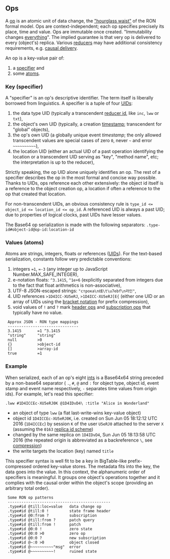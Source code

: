 ## Ops

A [op](op.md) is an atomic unit of data change, the ["hourglass waist"][waist] of the RON formal model.
Ops are context-independent; each op specifies precisely its place, time and value.
Ops are immutable once created.
"Immutability changes [everything][pat]".
The implied guarantee is that very op is delivered to every (object's) replica.
Various [reducers](reducer.md) may have additional consistency requirements, e.g. [causal delivery][causal].

An op is a key-value pair of:
1. a [specifier](spec.md) and
2. some [atoms](atom.md).

### Key (specifier)

A "specifier" is an op's descriptive identifier.
The term itself is liberally borrowed from linguistics.
A specifier is a tuple of four [UIDs](uid.md):

1. the data type UID (typically a transcendent [reducer id](reducer.md), like `inc`, `lww` or `txt`),
2. the object's own UID (typically, a creation [timestamp](uid.md); transcendent for "global" objects),
3. the op's own UID (a globally unique event *timestamp*; the only allowed transcendent values are special cases of zero `0`, never `~` and error `~~~~~~~~~~`),
4. the location UID (either an actual UID of a past operation identifying the location or a transcendent UID serving as "key", "method name", etc; the interpretation is up to the reducer),

Strictly speaking, the op UID alone uniquely identifies an op.
The rest of a specifier describes the op in the most formal and concise way possible.
Thanks to UIDs, ops reference each other extensively: the object id itself is a reference to the object creation op, a location if often a reference to the op that created that location.

For non-transcendent UIDs, an obvious consistency rule is `type_id <= object_id <= location_id <= op_id`.
A referenced UID is always a past UID; due to properties of logical clocks, past UIDs have lesser values.

The Base64 op serialization is made with the following separators: `.type-id#object-id@op-id:location-id`

### Values (atoms)

Atoms are strings, integers, floats or references ([UIDs](uid.md)).
For the text-based serialization, constants follow very predictable conventions:
1. integers `=1`, `=-3` (any integer up to JavaScript Number.MAX_SAFE_INTEGER),
2. e-notation floats: `^3.1415`, `^1e+6` (explicitly separated from integers due to the fact that float arithmetics is non-associative),
3. UTF-8 JSON-escaped strings: `"строка\n线\t\u7ebf\n라인"`,
4. UID references `>1D4ICC-XU5eRJ`, `>1D4ICC-XU5eRJ[E{` (either one UID or an array of UIDs using the [bracket notation](compression.md) for prefix compression),
5. void values of `!` and `?` mark [header ops](frame.md) and [subscription ops](subscription.md) that typically have no value.

```
 Approx JSON - RON type mappings
 -------------------------------
 3.1415       =1 ^3.1415
 "string"     "string"
 null         >0
 {}           >object-id
 []           >array-id
 true         =1
```

### Example

When serialized, each of an op's eight [ints](int.md) is a Base64x64 string preceded by a non-base64 separator ( `.`, `#`, `@` and `:` for object type, object id, event stamp and event name respectively, `-` separates time values from origin ids).
For example, let's read this specifier:

```
.lww #1D4ICCEc-XU5eRJ0K @1D4IDvD4\ :title "Alice in Wonderland"
```

* an object of type `lww` (a flat last-write-wins key-value object)
* object id `1D4ICCEc-XU5eRJ0K`, i.e. created on Sun Jun 05 18:12:12 UTC 2016 (`1D4ICCEc`) by session `K` of the user `U5eRJ0` attached to the server `X` (assuming the `0163` [replica id scheme](replica.md))
* changed by the same replica on `1D4IDvD4`, Sun Jun 05 18:13:58 UTC 2016 (the repeated origin is abbreviated as a backreference `\`, see [compression](compression.md))
* the write targets the location (key) named `title`

This specifier syntax is well fit to be a key in BigTable-like prefix-compressed ordered key-value stores.
The metadata fits into the key, the data goes into the value.
In this context, the alphanumeric order of specifiers is meaningful.
It groups one object's operations together and it complies with the causal order within the object's scope (providing an arbitrary total order).

```
 Some RON op patterns
 ---------------------------------------------
 .type#id @till:loc=value   data change op
 .type#id @till:0 !         state frame header
 .type#id @0:from ?         subscription
 .type#id @till:from ?      patch query
 .type#id @till:from !      patch
 .type#id @0:0 !            zero state
 .type#id @0:0 >0           zero op
 .type#id @0:0 ?            new subscription
 .type#id @~:0 >0           object closed
 .type#id @~~~~~~~~~~"msg"  error
 .type#id @~~~~~~~~~~!      ruined state

```

[waist]: https://www.iab.org/wp-content/IAB-uploads/2011/03/hourglass-london-ietf.pdf
[causal]: https://en.wikipedia.org/wiki/Causal_consistency
[pat]: http://cidrdb.org/cidr2015/Papers/CIDR15_Paper16.pdf
